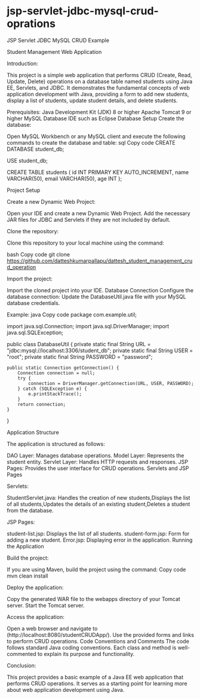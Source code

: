 # jsp-servlet-jdbc-mysql-crud-oprations 
JSP Servlet JDBC MySQL CRUD Example  

Student Management Web Application

Introduction:

This project is a simple web application that performs CRUD (Create, Read, Update, Delete) operations on a database table named students using Java EE, Servlets, and JDBC. It demonstrates the fundamental concepts of web application development with Java, providing a form to add new students, display a list of students, update student details, and delete students.

Prerequisites:
Java Development Kit (JDK) 8 or higher
Apache Tomcat 9 or higher
MySQL Database
IDE such as Eclipse 
Database Setup
Create the database:

Open MySQL Workbench or any MySQL client and execute the following commands to create the database and table:
sql
Copy code
CREATE DATABASE student_db;

USE student_db;

CREATE TABLE students (
    id INT PRIMARY KEY AUTO_INCREMENT,
    name VARCHAR(50),
    email VARCHAR(50),
    age INT
);

Project Setup

Create a new Dynamic Web Project:

Open your IDE and create a new Dynamic Web Project.
Add the necessary JAR files for JDBC and Servlets if they are not included by default.

Clone the repository:

Clone this repository to your local machine using the command:

bash
Copy code
git clone https://github.com/datteshkumarpallapu/dattesh_student_management_crud_operation


Import the project:

Import the cloned project into your IDE.
Database Connection
Configure the database connection:
Update the DatabaseUtil.java file with your MySQL database credentials.

Example:
java
Copy code
package com.example.util;

import java.sql.Connection;
import java.sql.DriverManager;
import java.sql.SQLException;

public class DatabaseUtil {
    private static final String URL = "jdbc:mysql://localhost:3306/student_db";
    private static final String USER = "root";
    private static final String PASSWORD = "password";

    public static Connection getConnection() {
        Connection connection = null;
        try {
            connection = DriverManager.getConnection(URL, USER, PASSWORD);
        } catch (SQLException e) {
            e.printStackTrace();
        }
        return connection;
    }
}



Application Structure

The application is structured as follows:

DAO Layer: Manages database operations.
Model Layer: Represents the student entity.
Servlet Layer: Handles HTTP requests and responses.
JSP Pages: Provides the user interface for CRUD operations.
Servlets and JSP Pages


Servlets:

StudentServlet.java: Handles the creation of new students,Displays the list of all students,Updates the details of an existing student,Deletes a student from the database.


JSP Pages:

student-list.jsp: Displays the list of all students.
student-form.jsp: Form for adding a new student.
Error.jsp: Displaying error in the application.
Running the Application


Build the project:

If you are using Maven, build the project using the command:
Copy code
mvn clean install


Deploy the application:

Copy the generated WAR file to the webapps directory of your Tomcat server.
Start the Tomcat server.


Access the application:

Open a web browser and navigate to (http://localhost:8080/studentCRUDApp/).
Use the provided forms and links to perform CRUD operations.
Code Conventions and Comments
The code follows standard Java coding conventions.
Each class and method is well-commented to explain its purpose and functionality.


Conclusion:

This project provides a basic example of a Java EE web application that performs CRUD operations. It serves as a starting point for learning more about web application development using Java.
